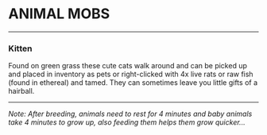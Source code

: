 # ANIMAL MOBS

---
### Kitten
Found on green grass these cute cats walk around and can be picked up and placed in inventory as pets or right-clicked with 4x live rats or raw fish (found in ethereal) and tamed.  They can sometimes leave you little gifts of a hairball.

---
*Note: After breeding, animals need to rest for 4 minutes and baby animals take 4 minutes to grow up, also feeding them helps them grow quicker...*
